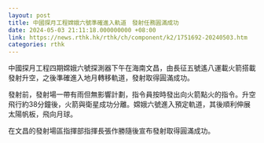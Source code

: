 ```yaml
---
layout: post
title: 中國探月工程嫦娥六號準確進入軌道　發射任務圓滿成功
date: 2024-05-03 21:11:18.000000000 +08:00
link: https://news.rthk.hk/rthk/ch/component/k2/1751692-20240503.htm
categories: rthk
---
```


中國探月工程四期嫦娥六號探測器下午在海南文昌，由長征五號遙八運載火箭搭載發射升空，之後準確進入地月轉移軌道，發射取得圓滿成功。

發射前，發射場一帶有雨但無影響計劃，指令員按時發出向火箭點火的指令。升空飛行約38分鐘後，火箭與衛星成功分離。嫦娥六號進入預定軌道，其後順利伸展太陽帆板，飛向月球。

在文昌的發射場區指揮部指揮長張作勝隨後宣布發射取得圓滿成功。
